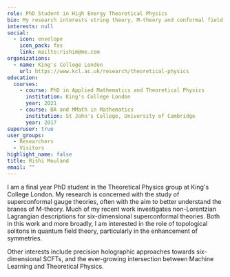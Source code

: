 ```yaml
---
role: PhD Student in High Energy Theoretical Physics
bio: My research interests string theory, M-theory and conformal field theory
interests: null
social:
  - icon: envelope
    icon_pack: fas
    link: mailto:rishim@me.com
organizations:
  - name: King's College London
    url: https://www.kcl.ac.uk/research/theoretical-physics
education:
  courses:
    - course: PhD in Applied Mathematics and Theoretical Physics
      institution: King's College London
      year: 2021
    - course: BA and MMath in Mathematics
      institution: St John's College, University of Cambridge
      year: 2017
superuser: true
user_groups:
  - Researchers
  - Visitors
highlight_name: false
title: Rishi Mouland
email: ""
---
```

I am a final year PhD student in the Theoretical Physics group at King's College London. My research is concerned with the study of superconformal gauge theories, often with the aim to better understand the branes of M-theory. Much of my recent work investigates non-Lorentzian Lagrangian descriptions for six-dimensional superconformal theories. Both in this work and more broadly, I am interested in the role of topological solitons in quantum field theory, particularly in the enhancement of symmetries.

Other interests include precision holographic approaches towards six-dimensional SCFTs, and the ever-growing intersection between Machine Learning and Theoretical Physics.
